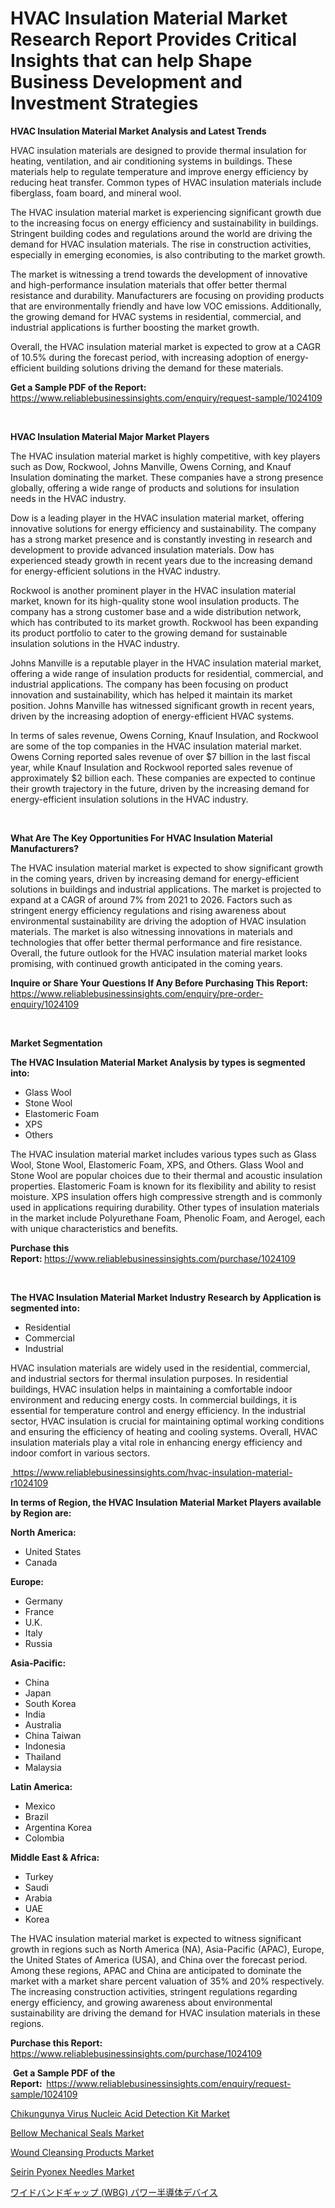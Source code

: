 <p><h1>HVAC Insulation Material Market Research Report Provides Critical Insights that can help Shape Business Development and Investment Strategies</h1></p><p><strong>HVAC Insulation Material Market Analysis and Latest Trends</strong></p>
<p><p>HVAC insulation materials are designed to provide thermal insulation for heating, ventilation, and air conditioning systems in buildings. These materials help to regulate temperature and improve energy efficiency by reducing heat transfer. Common types of HVAC insulation materials include fiberglass, foam board, and mineral wool.</p><p>The HVAC insulation material market is experiencing significant growth due to the increasing focus on energy efficiency and sustainability in buildings. Stringent building codes and regulations around the world are driving the demand for HVAC insulation materials. The rise in construction activities, especially in emerging economies, is also contributing to the market growth.</p><p>The market is witnessing a trend towards the development of innovative and high-performance insulation materials that offer better thermal resistance and durability. Manufacturers are focusing on providing products that are environmentally friendly and have low VOC emissions. Additionally, the growing demand for HVAC systems in residential, commercial, and industrial applications is further boosting the market growth.</p><p>Overall, the HVAC insulation material market is expected to grow at a CAGR of 10.5% during the forecast period, with increasing adoption of energy-efficient building solutions driving the demand for these materials.</p></p>
<p><strong>Get a Sample PDF of the Report:&nbsp;</strong> <a href="https://www.reliablebusinessinsights.com/enquiry/request-sample/1024109">https://www.reliablebusinessinsights.com/enquiry/request-sample/1024109</a></p>
<p>&nbsp;</p>
<p><strong>HVAC Insulation Material Major Market Players</strong></p>
<p><p>The HVAC insulation material market is highly competitive, with key players such as Dow, Rockwool, Johns Manville, Owens Corning, and Knauf Insulation dominating the market. These companies have a strong presence globally, offering a wide range of products and solutions for insulation needs in the HVAC industry.</p><p>Dow is a leading player in the HVAC insulation material market, offering innovative solutions for energy efficiency and sustainability. The company has a strong market presence and is constantly investing in research and development to provide advanced insulation materials. Dow has experienced steady growth in recent years due to the increasing demand for energy-efficient solutions in the HVAC industry.</p><p>Rockwool is another prominent player in the HVAC insulation material market, known for its high-quality stone wool insulation products. The company has a strong customer base and a wide distribution network, which has contributed to its market growth. Rockwool has been expanding its product portfolio to cater to the growing demand for sustainable insulation solutions in the HVAC industry.</p><p>Johns Manville is a reputable player in the HVAC insulation material market, offering a wide range of insulation products for residential, commercial, and industrial applications. The company has been focusing on product innovation and sustainability, which has helped it maintain its market position. Johns Manville has witnessed significant growth in recent years, driven by the increasing adoption of energy-efficient HVAC systems.</p><p>In terms of sales revenue, Owens Corning, Knauf Insulation, and Rockwool are some of the top companies in the HVAC insulation material market. Owens Corning reported sales revenue of over $7 billion in the last fiscal year, while Knauf Insulation and Rockwool reported sales revenue of approximately $2 billion each. These companies are expected to continue their growth trajectory in the future, driven by the increasing demand for energy-efficient insulation solutions in the HVAC industry.</p></p>
<p>&nbsp;</p>
<p><strong>What Are The Key Opportunities For HVAC Insulation Material Manufacturers?</strong></p>
<p><p>The HVAC insulation material market is expected to show significant growth in the coming years, driven by increasing demand for energy-efficient solutions in buildings and industrial applications. The market is projected to expand at a CAGR of around 7% from 2021 to 2026. Factors such as stringent energy efficiency regulations and rising awareness about environmental sustainability are driving the adoption of HVAC insulation materials. The market is also witnessing innovations in materials and technologies that offer better thermal performance and fire resistance. Overall, the future outlook for the HVAC insulation material market looks promising, with continued growth anticipated in the coming years.</p></p>
<p><strong>Inquire or Share Your Questions If Any Before Purchasing This Report:</strong> <a href="https://www.reliablebusinessinsights.com/enquiry/pre-order-enquiry/1024109">https://www.reliablebusinessinsights.com/enquiry/pre-order-enquiry/1024109</a></p>
<p>&nbsp;</p>
<p><strong>Market Segmentation</strong></p>
<p><strong>The HVAC Insulation Material Market Analysis by types is segmented into:</strong></p>
<p><ul><li>Glass Wool</li><li>Stone Wool</li><li>Elastomeric Foam</li><li>XPS</li><li>Others</li></ul></p>
<p><p>The HVAC insulation material market includes various types such as Glass Wool, Stone Wool, Elastomeric Foam, XPS, and Others. Glass Wool and Stone Wool are popular choices due to their thermal and acoustic insulation properties. Elastomeric Foam is known for its flexibility and ability to resist moisture. XPS insulation offers high compressive strength and is commonly used in applications requiring durability. Other types of insulation materials in the market include Polyurethane Foam, Phenolic Foam, and Aerogel, each with unique characteristics and benefits.</p></p>
<p><strong>Purchase this Report:&nbsp;</strong><a href="https://www.reliablebusinessinsights.com/purchase/1024109">https://www.reliablebusinessinsights.com/purchase/1024109</a></p>
<p>&nbsp;</p>
<p><strong>The HVAC Insulation Material Market Industry Research by Application is segmented into:</strong></p>
<p><ul><li>Residential</li><li>Commercial</li><li>Industrial</li></ul></p>
<p><p>HVAC insulation materials are widely used in the residential, commercial, and industrial sectors for thermal insulation purposes. In residential buildings, HVAC insulation helps in maintaining a comfortable indoor environment and reducing energy costs. In commercial buildings, it is essential for temperature control and energy efficiency. In the industrial sector, HVAC insulation is crucial for maintaining optimal working conditions and ensuring the efficiency of heating and cooling systems. Overall, HVAC insulation materials play a vital role in enhancing energy efficiency and indoor comfort in various sectors.</p></p>
<p><a href="https://www.reliablebusinessinsights.com/hvac-insulation-material-r1024109">&nbsp;https://www.reliablebusinessinsights.com/hvac-insulation-material-r1024109</a></p>
<p><strong>In terms of Region, the HVAC Insulation Material Market Players available by Region are:</strong></p>
<p>
    <p> <strong> North America: </strong>
        <ul>
            <li>United States</li>
            <li>Canada</li>
        </ul>
        </p> 
    <p> <strong> Europe: </strong>
        <ul>
            <li>Germany</li>
            <li>France</li>
            <li>U.K.</li>
            <li>Italy</li>
            <li>Russia</li>
        </ul>
        </p> 
    <p> <strong> Asia-Pacific: </strong>
        <ul>
            <li>China</li>
            <li>Japan</li>
            <li>South Korea</li>
            <li>India</li>
            <li>Australia</li>
            <li>China Taiwan</li>
            <li>Indonesia</li>
            <li>Thailand</li>
            <li>Malaysia</li>
        </ul>
        </p> 
    <p> <strong> Latin America: </strong>
        <ul>
            <li>Mexico</li>
            <li>Brazil</li>
            <li>Argentina Korea</li>
            <li>Colombia</li>
        </ul>
        </p> 
    <p> <strong> Middle East & Africa: </strong>
        <ul>
            <li>Turkey</li>
            <li>Saudi</li>
            <li>Arabia</li>
            <li>UAE</li>
            <li>Korea</li>
        </ul>
    </p>
    </p>
<p><p>The HVAC insulation material market is expected to witness significant growth in regions such as North America (NA), Asia-Pacific (APAC), Europe, the United States of America (USA), and China over the forecast period. Among these regions, APAC and China are anticipated to dominate the market with a market share percent valuation of 35% and 20% respectively. The increasing construction activities, stringent regulations regarding energy efficiency, and growing awareness about environmental sustainability are driving the demand for HVAC insulation materials in these regions.</p></p>
<p><strong>Purchase this Report: </strong><a href="https://www.reliablebusinessinsights.com/purchase/1024109">https://www.reliablebusinessinsights.com/purchase/1024109</a></p>
<p>&nbsp;<strong>Get a Sample PDF of the Report:&nbsp;&nbsp;</strong><a href="https://www.reliablebusinessinsights.com/enquiry/request-sample/1024109">https://www.reliablebusinessinsights.com/enquiry/request-sample/1024109</a></p>
<p><strong></strong></p>
<p><p><a href="https://www.linkedin.com/pulse/comprehensive-analysis-global-chikungunya-virus-nucleic-acid-7bowe">Chikungunya Virus Nucleic Acid Detection Kit Market</a></p><p><a href="https://www.linkedin.com/pulse/global-bellow-mechanical-seals-market-size-amp-share-analysis-jcube">Bellow Mechanical Seals Market</a></p><p><a href="https://github.com/LaceyZemlak1/Market-Research-Report-List-1/blob/main/wound-cleansing-products-market.md">Wound Cleansing Products Market</a></p><p><a href="https://github.com/Seman3302/Market-Research-Report-List-1/blob/main/seirin-pyonex-needles-market.md">Seirin Pyonex Needles Market</a></p><p><a href="https://github.com/andrade7361/Market-Research-Report-List-2/blob/main/6162107172551.md">ワイドバンドギャップ (WBG) パワー半導体デバイス</a></p></p>